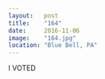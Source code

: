 ```yaml
---
layout:   post
title:    "164"
date:     2016-11-06
image:    "164.jpg"
location: "Blue Bell, PA"
---
```


I VOTED
